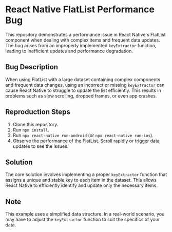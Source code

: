 # React Native FlatList Performance Bug

This repository demonstrates a performance issue in React Native's FlatList component when dealing with complex items and frequent data updates.  The bug arises from an improperly implemented `keyExtractor` function, leading to inefficient updates and performance degradation.

## Bug Description

When using FlatList with a large dataset containing complex components and frequent data changes, using an incorrect or missing `keyExtractor` can cause React Native to struggle to update the list efficiently. This results in problems such as slow scrolling, dropped frames, or even app crashes.

## Reproduction Steps

1. Clone this repository.
2. Run `npm install`.
3. Run `npx react-native run-android` (or `npx react-native run-ios`).
4. Observe the performance of the FlatList.  Scroll rapidly or trigger data updates to see the issues. 

## Solution

The core solution involves implementing a proper `keyExtractor` function that assigns a unique and stable key to each item in the dataset.  This allows React Native to efficiently identify and update only the necessary items.

## Note
This example uses a simplified data structure. In a real-world scenario, you may have to adjust the `keyExtractor` function to suit the specifics of your data.